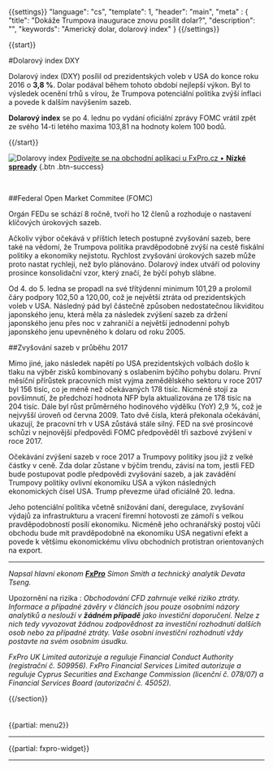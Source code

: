 {{settings}}
  "language": "cs",
  "template": 1,
  "header": "main",
  "meta" : {
    "title": "Dokáže Trumpova inaugurace znovu posílit dolar?",
    "description": "",
    "keywords": "Americký dolar, dolarový index"
  }
{{/settings}}

<div class="row">
<div class="col-md-9" role="main" markdown="1">


{{start}} 

 
#Dolarový index DXY

Dolarový index (DXY) posílil od prezidentských voleb v USA do konce roku 2016 o **3,8 %**. Dolar podával během tohoto období nejlepší výkon. Byl to výsledek ocenění trhů s vírou, že Trumpova potenciální politika zvýší inflaci a povede k dalším navýšením sazeb. 

**Dolarový index** se po 4. lednu po vydání oficiální zprávy FOMC vrátil zpět ze svého 14-ti letého maxima 103,81 na hodnoty kolem 100 bodů. 


{{/start}} 

![Dolarovy index](http://blog.forexsrovnavac.cz/wp-content/uploads/2017/01/dolarovy-index-1.png)
[Podívejte se na obchodní aplikaci u FxPro.cz • **Nízké spready**](http://www.fxpro.cz/?utm_source=Forexsrovnavac_cz&utm_medium=article&utm_campaign=Forexsrovnavac_cz) {.btn .btn-success}

<br>

##Federal Open Market Commitee (FOMC)

Orgán FEDu se schází 8 ročně, tvoří ho 12 členů a rozhoduje o nastavení klíčových úrokových sazeb.

Ačkoliv výbor očekává v příštích letech postupné zvyšování sazeb, bere také na vědomí, že Trumpova politika pravděpodobně zvýší na cestě fiskální politiky a ekonomiky nejistotu. Rychlost zvyšování úrokových sazeb může proto nastat rychleji, než bylo plánováno. Dolarový index utváří od poloviny prosince konsolidační vzor, který značí, že býčí pohyb slábne. 

Od 4. do 5. ledna se propadl na své třítýdenní minimum 101,29 a prolomil čáry podpory 102,50 a 120,00, což je největší ztráta od prezidentských voleb v USA. Následný pád byl částečně způsoben nedostatečnou likviditou japonského jenu, která měla za následek zvýšení sazeb za držení japonského jenu přes noc v zahraničí a největší jednodenní pohyb japonského jenu upevněného k dolaru od roku 2005. 


##Zvyšování sazeb v průběhu 2017

Mimo jiné, jako následek napětí po USA prezidentských volbách došlo k tlaku na výběr zisků kombinovaný s oslabením býčího pohybu dolaru. První měsíční přírůstek pracovních míst vyjma zemědělského sektoru v roce 2017 byl 156 tisíc, co je méně než očekávaných 178 tisíc. Nicméně stojí za povšimnutí, že předchozí hodnota NFP byla aktualizována ze 178 tisíc na 204 tisíc. Dále byl růst průměrného hodinového výdělku (YoY) 2,9 %, což je nejvyšší úroveň od června 2009. Tato dvě čísla, která překonala očekávání, ukazují, že pracovní trh v USA zůstává stále silný. FED na své prosincové schůzi v nejnovější předpovědi FOMC předpověděl tři sazbové zvýšení v roce 2017. 

Očekávání zvýšení sazeb v roce 2017 a Trumpovy politiky jsou již z velké částky v ceně. Zda dolar zůstane v býčím trendu, závisí na tom, jestli FED bude postupovat podle předpovědi zvyšování sazeb, a jak zavádění Trumpovy politiky ovlivní ekonomiku USA a výkon následných ekonomických čísel USA. Trump převezme úřad oficiálně 20. ledna. 

Jeho potenciální politika včetně snižování daní, deregulace, zvyšování výdajů za infrastrukturu a vracení firemní hotovosti ze zámoří s velkou pravděpodobností posílí ekonomiku. Nicméně jeho ochranářský postoj vůči obchodu bude mít pravděpodobně na ekonomiku USA negativní efekt a povede k většímu ekonomickému vlivu obchodních protistran orientovaných na export.




- - - 
*Napsal hlavní ekonom [**FxPro**](http://www.forexsrovnavac.cz/fxpro) Simon Smith a technický analytik Devata Tseng.*
 
Upozornění na rizika
:   *Obchodování CFD zahrnuje velké riziko ztráty. Informace a případné závěry v článcích jsou pouze osobními názory analytiků a neslouží v **žádném případě** jako investiční doporučení. Nelze z nich tedy vyvozovat žádnou zodpovědnost za investiční rozhodnutí dalších osob nebo za případné ztráty. Vaše osobní investiční rozhodnutí vždy postavte na svém osobním úsudku.*
 
*FxPro UK Limited autorizuje a reguluje Financial Conduct Authority (registrační č. 509956). FxPro Financial Services Limited autorizuje a reguluje Cyprus Securities and Exchange Commission (licenční č. 078/07) a Financial Services Board (autorizační č. 45052).*


{{/section}}

</div>
<div class="col-md-3" markdown="1">
<div class="well" markdown="1" style="margin-top: 2.5em">

{{partial: menu2}}

</div>


- - -

{{partial: fxpro-widget}}

- - -


</div>
</div>
